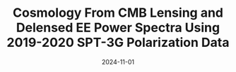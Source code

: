 ---
title: "Cosmology From CMB Lensing and Delensed EE Power Spectra Using 2019-2020 SPT-3G Polarization Data"
collection: "publications"
category: "co_papers"
permalink: /publications/2024arXiv241106000G
link: https://ui.adsabs.harvard.edu/abs/2024arXiv241106000G/abstract
date: 2024-11-01
venue: "arXiv e-prints"
citation: "Ge, F., Millea, M., Camphuis, E., et al. (2024), arXiv e-prints, arXiv:2411.06000."
---